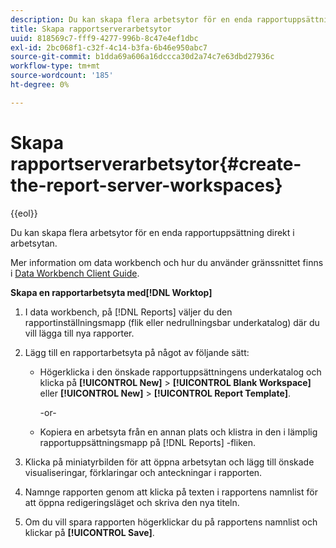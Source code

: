 ```yaml
---
description: Du kan skapa flera arbetsytor för en enda rapportuppsättning direkt i arbetsytan.
title: Skapa rapportserverarbetsytor
uuid: 818569c7-fff9-4277-996b-8c47e4ef1dbc
exl-id: 2bc068f1-c32f-4c14-b3fa-6b46e950abc7
source-git-commit: b1dda69a606a16dccca30d2a74c7e63dbd27936c
workflow-type: tm+mt
source-wordcount: '185'
ht-degree: 0%

---
```


# Skapa rapportserverarbetsytor{#create-the-report-server-workspaces}

{{eol}}

Du kan skapa flera arbetsytor för en enda rapportuppsättning direkt i arbetsytan.

Mer information om data workbench och hur du använder gränssnittet finns i [Data Workbench Client Guide](https://experienceleague.adobe.com/docs/data-workbench/using/client/t-open-ins.html).

**Skapa en rapportarbetsyta med[!DNL Worktop]**

1. I data workbench, på [!DNL Reports] väljer du den rapportinställningsmapp (flik eller nedrullningsbar underkatalog) där du vill lägga till nya rapporter.
1. Lägg till en rapportarbetsyta på något av följande sätt:

   * Högerklicka i den önskade rapportuppsättningens underkatalog och klicka på **[!UICONTROL New]** > **[!UICONTROL Blank Workspace]** eller **[!UICONTROL New]** > **[!UICONTROL Report Template]**.

      -or-

   * Kopiera en arbetsyta från en annan plats och klistra in den i lämplig rapportuppsättningsmapp på [!DNL Reports] -fliken.

1. Klicka på miniatyrbilden för att öppna arbetsytan och lägg till önskade visualiseringar, förklaringar och anteckningar i rapporten.
1. Namnge rapporten genom att klicka på texten i rapportens namnlist för att öppna redigeringsläget och skriva den nya titeln.
1. Om du vill spara rapporten högerklickar du på rapportens namnlist och klickar på **[!UICONTROL Save]**.
